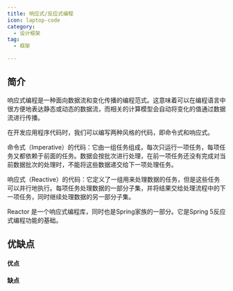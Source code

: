```yaml
---
title: 响应式/反应式编程
icon: laptop-code
category:
  - 设计框架
tag:
  - 框架

---
```


## 简介

响应式编程是一种面向数据流和变化传播的编程范式。这意味着可以在编程语言中很方便地表达静态或动态的数据流，而相关的计算模型会自动将变化的值通过数据流进行传播。

在开发应⽤程序代码时，我们可以编写两种⻛格的代码，即命令式和响应式。

命令式（Imperative）的代码：它由⼀组任务组成，每次只运⾏⼀项任务，每项任务⼜都依赖于前⾯的任务。数据会按批次进⾏处理，在前⼀项任务还没有完成对当前数据批次的处理时，不能将这些数据递交给下⼀项处理任务。

响应式（Reactive）的代码：它定义了⼀组⽤来处理数据的任务，但是这些任务可以并⾏地执⾏。每项任务处理数据的⼀部分⼦集，并将结果交给处理流程中的下⼀项任务，同时继续处理数据的另⼀部分⼦集。

Reactor 是⼀个响应式编程库，同时也是Spring家族的⼀部分。它是Spring 5反应式编程功能的基础。

## 优缺点

#### 优点

#### 缺点